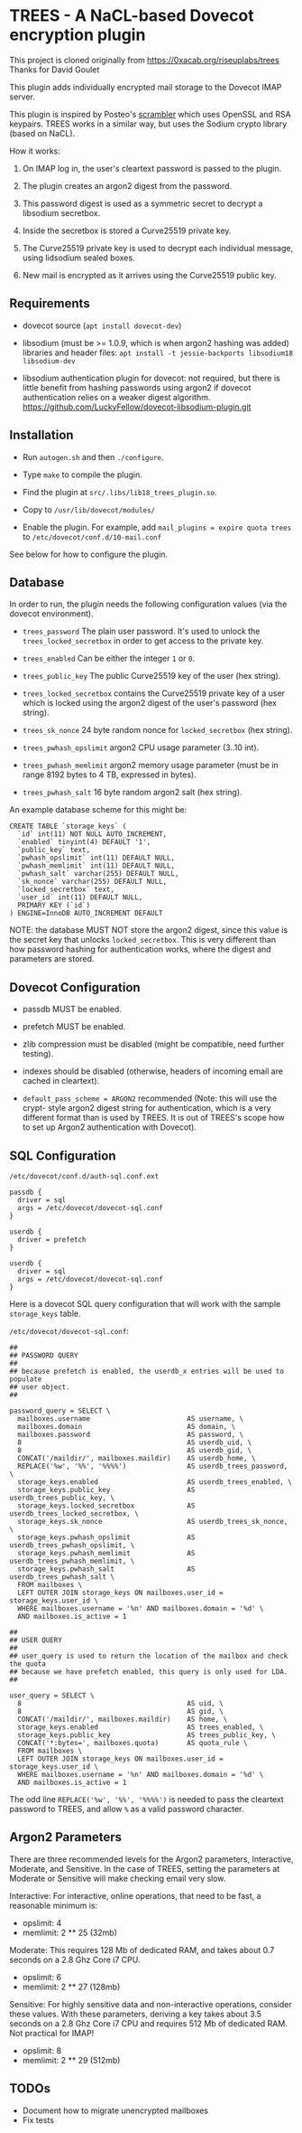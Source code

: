 TREES - A NaCL-based Dovecot encryption plugin
=======================================================

This project is cloned originally from https://0xacab.org/riseuplabs/trees
Thanks for David Goulet

This plugin adds individually encrypted mail storage to the Dovecot IMAP
server.

This plugin is inspired by Posteo's
[scrambler](https://github.com/posteo/scrambler-plugin)
which uses OpenSSL and RSA keypairs. TREES works in a
similar way, but uses the Sodium crypto library (based on NaCL).

How it works:

1. On IMAP log in, the user's cleartext password is passed to the plugin.

2. The plugin creates an argon2 digest from the password.

3. This password digest is used as a symmetric secret to decrypt a libsodium
   secretbox.

4. Inside the secretbox is stored a Curve25519 private key.

5. The Curve25519 private key is used to decrypt each individual message, using
   lidsodium sealed boxes.

6. New mail is encrypted as it arrives using the Curve25519 public key.

Requirements
-------------------------------------

* dovecot source (`apt install dovecot-dev`)

* libsodium (must be >= 1.0.9, which is when argon2 hashing was added)
  libraries and header files: `apt install -t jessie-backports libsodium18
  libsodium-dev`

* libsodium authentication plugin for dovecot: not required, but there is
  little benefit from hashing passwords using argon2 if dovecot authentication
  relies on a weaker digest algorithm.
  https://github.com/LuckyFellow/dovecot-libsodium-plugin.git

Installation
-------------------------------------

* Run `autogen.sh` and then `./configure`.

* Type `make` to compile the plugin.

* Find the plugin at `src/.libs/lib18_trees_plugin.so`.

* Copy to `/usr/lib/dovecot/modules/`

* Enable the plugin. For example, add `mail_plugins = expire quota trees`
  to `/etc/dovecot/conf.d/10-mail.conf`

See below for how to configure the plugin.

Database
-------------------------------------

In order to run, the plugin needs the following configuration values (via the
dovecot environment).

* `trees_password` The plain user password. It's used to unlock the
  `trees_locked_secretbox` in order to get access to the private key.

* `trees_enabled` Can be either the integer `1` or `0`.

* `trees_public_key` The public Curve25519 key of the user (hex string).

* `trees_locked_secretbox` contains the Curve25519 private key of a user
  which is locked using the argon2 digest of the user's password (hex string).

* `trees_sk_nonce` 24 byte random nonce for `locked_secretbox` (hex string).

* `trees_pwhash_opslimit` argon2 CPU usage parameter (3..10 int).

* `trees_pwhash_memlimit` argon2 memory usage parameter (must be in range
  8192 bytes to 4 TB, expressed in bytes).

* `trees_pwhash_salt` 16 byte random argon2 salt (hex string).

An example database scheme for this might be:

    CREATE TABLE `storage_keys` (
      `id` int(11) NOT NULL AUTO_INCREMENT,
      `enabled` tinyint(4) DEFAULT '1',
      `public_key` text,
      `pwhash_opslimit` int(11) DEFAULT NULL,
      `pwhash_memlimit` int(11) DEFAULT NULL,
      `pwhash_salt` varchar(255) DEFAULT NULL,
      `sk_nonce` varchar(255) DEFAULT NULL,
      `locked_secretbox` text,
      `user_id` int(11) DEFAULT NULL,
      PRIMARY KEY (`id`)
    ) ENGINE=InnoDB AUTO_INCREMENT DEFAULT

NOTE: the database MUST NOT store the argon2 digest, since this value is the
secret key that unlocks `locked_secretbox`. This is very different than how
password hashing for authentication works, where the digest and parameters are
stored.

Dovecot Configuration
-------------------------------------

* passdb MUST be enabled.

* prefetch MUST be enabled.

* zlib compression must be disabled (might be compatible, need further
  testing).

* indexes should be disabled (otherwise, headers of incoming email are cached in
  cleartext).

* `default_pass_scheme = ARGON2` recommended (Note: this will use the crypt-
  style argon2 digest string for authentication, which is a very different
  format than is used by TREES. It is out of TREES's scope how to set up
  Argon2 authentication with Dovecot).

SQL Configuration
-------------------------------------

`/etc/dovecot/conf.d/auth-sql.conf.ext`

    passdb {
      driver = sql
      args = /etc/dovecot/dovecot-sql.conf
    }

    userdb {
      driver = prefetch
    }

    userdb {
      driver = sql
      args = /etc/dovecot/dovecot-sql.conf
    }

Here is a dovecot SQL query configuration that will work with the sample
`storage_keys` table.

`/etc/dovecot/dovecot-sql.conf`:

    ##
    ## PASSWORD QUERY
    ##
    ## because prefetch is enabled, the userdb_x entries will be used to populate
    ## user object.
    ##

    password_query = SELECT \
      mailboxes.username                        AS username, \
      mailboxes.domain                          AS domain, \
      mailboxes.password                        AS password, \
      8                                         AS userdb_uid, \
      8                                         AS userdb_gid, \
      CONCAT('/maildir/', mailboxes.maildir)    AS userdb_home, \
      REPLACE('%w', '%%', '%%%%')               AS userdb_trees_password, \
      storage_keys.enabled                      AS userdb_trees_enabled, \
      storage_keys.public_key                   AS userdb_trees_public_key, \
      storage_keys.locked_secretbox             AS userdb_trees_locked_secretbox, \
      storage_keys.sk_nonce                     AS userdb_trees_sk_nonce, \
      storage_keys.pwhash_opslimit              AS userdb_trees_pwhash_opslimit, \
      storage_keys.pwhash_memlimit              AS userdb_trees_pwhash_memlimit, \
      storage_keys.pwhash_salt                  AS userdb_trees_pwhash_salt \
      FROM mailboxes \
      LEFT OUTER JOIN storage_keys ON mailboxes.user_id = storage_keys.user_id \
      WHERE mailboxes.username = '%n' AND mailboxes.domain = '%d' \
      AND mailboxes.is_active = 1

    ##
    ## USER QUERY
    ##
    ## user_query is used to return the location of the mailbox and check the quota
    ## because we have prefetch enabled, this query is only used for LDA.
    ##

    user_query = SELECT \
      8                                         AS uid, \
      8                                         AS gid, \
      CONCAT('/maildir/', mailboxes.maildir)    AS home, \
      storage_keys.enabled                      AS trees_enabled, \
      storage_keys.public_key                   AS trees_public_key, \
      CONCAT('*:bytes=', mailboxes.quota)       AS quota_rule \
      FROM mailboxes \
      LEFT OUTER JOIN storage_keys ON mailboxes.user_id = storage_keys.user_id \
      WHERE mailboxes.username = '%n' AND mailboxes.domain = '%d' \
      AND mailboxes.is_active = 1

The odd line `REPLACE('%w', '%%', '%%%%')` is needed to pass the cleartext
password to TREES, and allow `%` as a valid password character.

Argon2 Parameters
----------------------------------------------

There are three recommended levels for the Argon2 parameters, Interactive,
Moderate, and Sensitive. In the case of TREES, setting the parameters at
Moderate or Sensitive will make checking email very slow.

Interactive: For interactive, online operations, that need to be fast, a
reasonable minimum is:

* opslimit: 4
* memlimit: 2 ** 25 (32mb)

Moderate: This requires 128 Mb of dedicated RAM, and takes about 0.7 seconds on
a 2.8 Ghz Core i7 CPU.

* opslimit: 6
* memlimit: 2 ** 27 (128mb)

Sensitive: For highly sensitive data and non-interactive operations, consider
these values. With these parameters, deriving a key takes about 3.5 seconds on
a 2.8 Ghz Core i7 CPU and requires 512 Mb of dedicated RAM. Not practical for
IMAP!

* opslimit: 8
* memlimit: 2 ** 29 (512mb)

TODOs
----------------------------------------------

* Document how to migrate unencrypted mailboxes
* Fix tests
